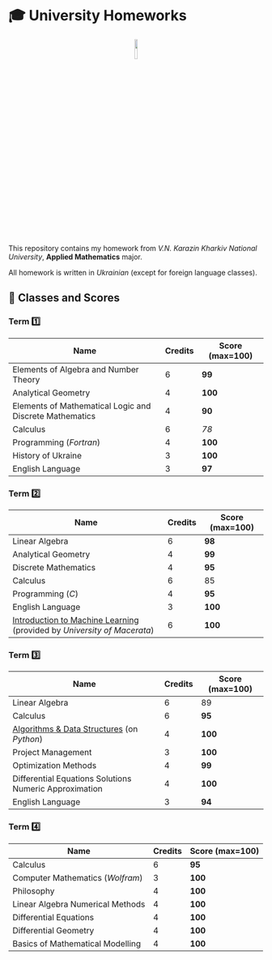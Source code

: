 # :mortar_board: University Homeworks

<p align="center">
  <img width="10%" src="https://github.com/ZamDimon/University-Homeworks/assets/29094239/0db5a6ba-0962-411e-8608-f73bed223a81">
</p>

This repository contains my homework from _V.N. Karazin Kharkiv National University_, **Applied Mathematics** major.

All homework is written in *Ukrainian* (except for foreign language classes). 

## :100: Classes and Scores

### Term :one:
| Name      | Credits | Score (max=100) |
| ---       | ---     | ---   |
| Elements of Algebra and Number Theory | 6 | **99** |
| Analytical Geometry | 4 | **100** |
| Elements of Mathematical Logic and Discrete Mathematics | 4 | **90** |
| Calculus  | 6 | _78_ |
| Programming (*Fortran*) | 4 | **100** |
| History of Ukraine | 3 | **100** |
| English Language | 3 | **97** |

### Term :two:
| Name      | Credits | Score (max=100) |
| ---       | ---     | ---   |
| Linear Algebra | 6 | **98** |
| Analytical Geometry | 4 | **99** |
| Discrete Mathematics | 4 | **95** |
| Calculus  | 6 | 85 |
| Programming (*C*) | 4 | **95** |
| English Language| 3 | **100** |
| [Introduction to Machine Learning](https://github.com/ZamDimon/ML-Wikipedia-Runner) (provided by *University of Macerata*)| 6 | **100** |

### Term :three:
| Name      | Credits | Score (max=100) |
| ---       | ---     | ---   |
| Linear Algebra | 6 | 89 |
| Calculus | 6 | **95** |
| [Algorithms & Data Structures](https://github.com/ZamDimon/Algorithms-and-Data-Structures) (on *Python*) | 4 | **100** |
| Project Management  | 3 | **100** |
| Optimization Methods | 4 | **99** |
| Differential Equations Solutions Numeric Approximation | 4 | **100** |
| English Language| 3 | **94** |

### Term :four:
| Name      | Credits | Score (max=100) |
| ---       | ---     | ---   |
| Calculus |  6 | **95** |
| Computer Mathematics (_Wolfram_) | 3 | **100** |
| Philosophy | 4 | **100** |
| Linear Algebra Numerical Methods  | 4 | **100** |
| Differential Equations | 4 | **100** |
| Differential Geometry | 4 | **100** |
| Basics of Mathematical Modelling | 4 | **100** |
